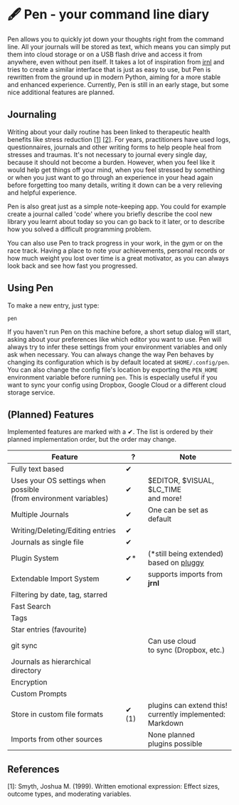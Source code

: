# 🖋️ Pen - your command line diary

Pen allows you to quickly jot down your thoughts right from the command line. 
All your journals will be stored as text, which means you can simply put them into cloud storage
or on a USB flash drive and access it from anywhere, even without pen itself. 
It takes a lot of inspiration from [jrnl](https://github.com/jrnl-org/jrnl) and
tries to create a similar interface that is just as easy to use, but Pen is 
rewritten from the ground up in modern Python, aiming for a more stable 
and enhanced experience. Currently, Pen is still in an early stage, but some
nice additional features are planned. 

## Journaling
Writing about your daily routine has been linked to therapeutic health benefits 
like stress reduction
[[1]](#1) [[2]](https://www.apa.org/monitor/jun02/writing).
For years, practitioners have used logs, questionnaires, journals and other
writing forms to help people heal from stresses and traumas.
It's not necessary to journal every single day, because it should not become a
burden.
However, when you feel like it would help get things off your mind, 
when you feel stressed by something or when you just want to go through an 
experience in your head again before forgetting too many details, writing it
down can be a very relieving and helpful experience.

Pen is also great just as a simple note-keeping app. You could for example 
create a journal called 'code' where you briefly describe the cool new library 
you learnt about today so you can go back to it later, or to describe how you 
solved a difficult programming problem.  

You can also use Pen to track progress in your work, in the gym or 
on the race track. Having a place to note your achievements, personal records 
or how much weight you lost over time is a great motivator, as you can
always look back and see how fast you progressed.


## Using Pen
To make a new entry, just type:
```
pen
```
If you haven't run Pen on this machine before, a short setup dialog will start, 
asking about your preferences like which editor you want to use. Pen will 
always try to infer these settings from your environment variables and only ask
when necessary. You can always change the way Pen behaves by changing its 
configuration which is by default located at `$HOME/.config/pen`. You can also
change the config file's location by exporting the `PEN_HOME` environment
variable before running `pen`. This is especially useful if you want to sync
your config using Dropbox, Google Cloud or a different cloud storage service.


## (Planned) Features

Implemented features are marked with a ✔.
The list is ordered by their planned implementation order, but the order may
change.

| Feature | ? | Note |
|---------|---|------|
| Fully text based | ✔ | |
| Uses your OS settings when possible<br>(from environment variables) | ✔ | $EDITOR, $VISUAL, $LC_TIME<br>and more!|
| Multiple Journals | ✔ | One can be set as default |
| Writing/Deleting/Editing entries | ✔ | |
| Journals as single file | ✔ |  |
| Plugin System | ✔\* | (\*still being extended)<br>based on [pluggy](https://github.com/pytest-dev/pluggy) |
| Extendable Import System | ✔ | supports imports from **jrnl** |
| Filtering by date, tag, starred |  | |
| Fast Search |  | |
| Tags |  | |
| Star entries (favourite) |  | |
| git sync |  | Can use cloud<br>to sync (Dropbox, etc.) |
| Journals as hierarchical directory |  |  |
| Encryption |  | |
| Custom Prompts |  | |
| Store in custom file formats | ✔ (1) | plugins can extend this!<br>currently implemented:<br> Markdown |
| Imports from other sources |  | None planned<br>plugins possible|

## References

[1]: Smyth, Joshua M. (1999). Written emotional expression: Effect sizes, outcome types, and moderating variables.
